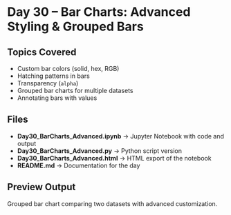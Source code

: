 # Day 30 – Bar Charts: Advanced Styling & Grouped Bars

##  Topics Covered
- Custom bar colors (solid, hex, RGB)
- Hatching patterns in bars
- Transparency (`alpha`)
- Grouped bar charts for multiple datasets
- Annotating bars with values

##  Files
- **Day30_BarCharts_Advanced.ipynb** → Jupyter Notebook with code and output
- **Day30_BarCharts_Advanced.py** → Python script version
- **Day30_BarCharts_Advanced.html** → HTML export of the notebook
- **README.md** → Documentation for the day

##  Preview Output
Grouped bar chart comparing two datasets with advanced customization.

